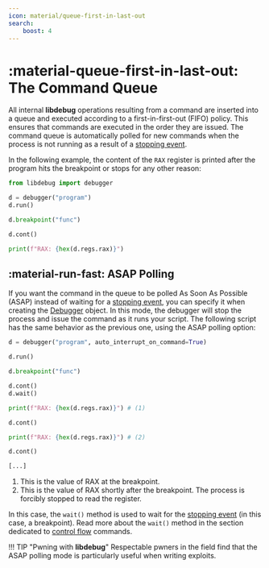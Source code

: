 ```yaml
---
icon: material/queue-first-in-last-out
search:
    boost: 4
---
```

# :material-queue-first-in-last-out: The Command Queue
All internal **libdebug** operations resulting from a command are inserted into a queue and executed according to a first-in-first-out (FIFO) policy. This ensures that commands are executed in the order they are issued. The command queue is automatically polled for new commands when the process is not running as a result of a [stopping event](../../stopping_events/stopping_events).

In the following example, the content of the `RAX` register is printed after the program hits the breakpoint or stops for any other reason:

```python
from libdebug import debugger

d = debugger("program")
d.run()

d.breakpoint("func")

d.cont()

print(f"RAX: {hex(d.regs.rax)}")
```

## :material-run-fast: ASAP Polling
If you want the command in the queue to be polled As Soon As Possible (ASAP) instead of waiting for a [stopping event](../../stopping_events/stopping_events), you can specify it when creating the [Debugger](../../from_pydoc/generated/debugger/debugger/) object. In this mode, the debugger will stop the process and issue the command as it runs your script. The following script has the same behavior as the previous one, using the ASAP polling option:

```python
d = debugger("program", auto_interrupt_on_command=True)

d.run()

d.breakpoint("func")

d.cont()
d.wait()

print(f"RAX: {hex(d.regs.rax)}") # (1)

d.cont()

print(f"RAX: {hex(d.regs.rax)}") # (2)

d.cont()

[...]
```

1. This is the value of RAX at the breakpoint.
2. This is the value of RAX shortly after the breakpoint. The process is forcibly stopped to read the register.

In this case, the `wait()` method is used to wait for the [stopping event](../../stopping_events/stopping_events) (in this case, a breakpoint). Read more about the `wait()` method in the section dedicated to [control flow](../control_flow) commands.

!!! TIP "Pwning with **libdebug**"
    Respectable pwners in the field find that the ASAP polling mode is particularly useful when writing exploits.
